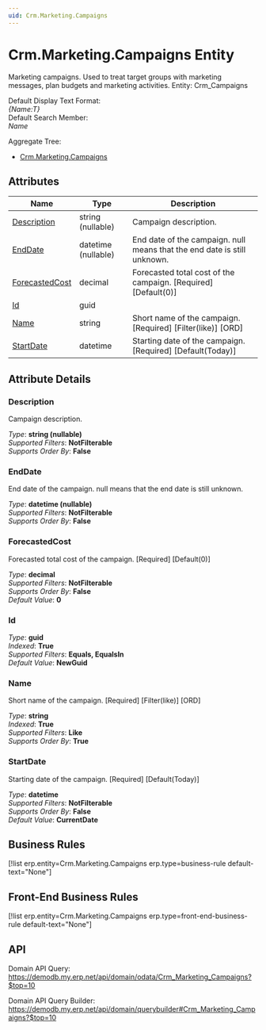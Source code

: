 ```yaml
---
uid: Crm.Marketing.Campaigns
---
```

# Crm.Marketing.Campaigns Entity

Marketing campaigns. Used to treat target groups with marketing messages, plan budgets and marketing activities. Entity: Crm_Campaigns

Default Display Text Format:  
_{Name:T}_  
Default Search Member:  
_Name_  

Aggregate Tree:  
* [Crm.Marketing.Campaigns](Crm.Marketing.Campaigns.md)  

## Attributes

| Name | Type | Description |
| ---- | ---- | --- |
| [Description](Crm.Marketing.Campaigns.md#description) | string (nullable) | Campaign description. 
| [EndDate](Crm.Marketing.Campaigns.md#enddate) | datetime (nullable) | End date of the campaign. null means that the end date is still unknown. 
| [ForecastedCost](Crm.Marketing.Campaigns.md#forecastedcost) | decimal | Forecasted total cost of the campaign. [Required] [Default(0)] 
| [Id](Crm.Marketing.Campaigns.md#id) | guid |  
| [Name](Crm.Marketing.Campaigns.md#name) | string | Short name of the campaign. [Required] [Filter(like)] [ORD] 
| [StartDate](Crm.Marketing.Campaigns.md#startdate) | datetime | Starting date of the campaign. [Required] [Default(Today)] 


## Attribute Details

### Description

Campaign description.

_Type_: **string (nullable)**  
_Supported Filters_: **NotFilterable**  
_Supports Order By_: **False**  

### EndDate

End date of the campaign. null means that the end date is still unknown.

_Type_: **datetime (nullable)**  
_Supported Filters_: **NotFilterable**  
_Supports Order By_: **False**  

### ForecastedCost

Forecasted total cost of the campaign. [Required] [Default(0)]

_Type_: **decimal**  
_Supported Filters_: **NotFilterable**  
_Supports Order By_: **False**  
_Default Value_: **0**  

### Id

_Type_: **guid**  
_Indexed_: **True**  
_Supported Filters_: **Equals, EqualsIn**  
_Default Value_: **NewGuid**  

### Name

Short name of the campaign. [Required] [Filter(like)] [ORD]

_Type_: **string**  
_Indexed_: **True**  
_Supported Filters_: **Like**  
_Supports Order By_: **True**  

### StartDate

Starting date of the campaign. [Required] [Default(Today)]

_Type_: **datetime**  
_Supported Filters_: **NotFilterable**  
_Supports Order By_: **False**  
_Default Value_: **CurrentDate**  



## Business Rules

[!list erp.entity=Crm.Marketing.Campaigns erp.type=business-rule default-text="None"]

## Front-End Business Rules

[!list erp.entity=Crm.Marketing.Campaigns erp.type=front-end-business-rule default-text="None"]

## API

Domain API Query:
<https://demodb.my.erp.net/api/domain/odata/Crm_Marketing_Campaigns?$top=10>

Domain API Query Builder:
<https://demodb.my.erp.net/api/domain/querybuilder#Crm_Marketing_Campaigns?$top=10>

